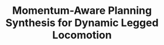 ---
title: "Momentum-Aware Planning Synthesis for Dynamic Legged Locomotion"
permalink: /pub_summary/2021-3-momentum-aware-summary.md
excerpt: 'abstract of the paper'
citation: 'Z. Zhou, <b>B. Wingo (Q. Huang)</b>, N. Boyd, S. Hutchinson, and Y. Zhao, &quot;Momentum-Aware Planning Synthesis for Dynamic Legged Locomotion.&quot; <i>Proceedings of Dynamic Walking</i>, July, 2021.'
---